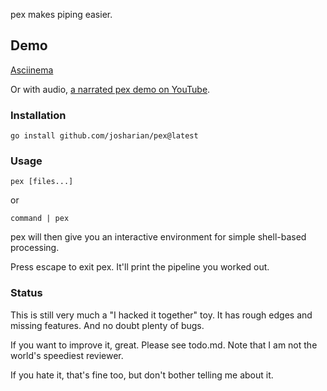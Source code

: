 pex makes piping easier.

## Demo

[Asciinema](https://asciinema.org/a/GaZBCUlRa7NenRC20jxyxpzRj)

Or with audio, [a narrated pex demo on YouTube](https://youtu.be/84e2zmZ9Dv8).

### Installation

```
go install github.com/josharian/pex@latest
```

### Usage

```
pex [files...]
```

or

```
command | pex
```

pex will then give you an interactive environment for simple shell-based processing.

Press escape to exit pex. It'll print the pipeline you worked out.

### Status

This is still very much a "I hacked it together" toy. It has rough edges and missing features. And no doubt plenty of bugs.

If you want to improve it, great. Please see todo.md. Note that I am not the world's speediest reviewer.

If you hate it, that's fine too, but don't bother telling me about it.

